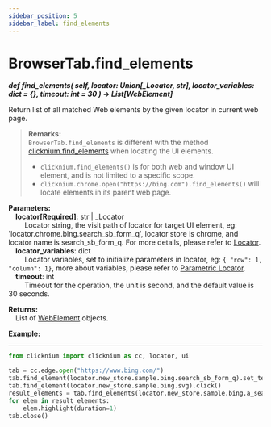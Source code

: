 ```yaml
---
sidebar_position: 5
sidebar_label: find_elements
---
```

# BrowserTab.find_elements
***def find_elements(
        self,
        locator: Union[_Locator, str],
        locator_variables: dict = {},
        timeout: int = 30
    ) -> List[WebElement]***  

Return list of all matched Web elements by the given locator in current web page.

> **Remarks:**  
`BrowserTab.find_elements` is different with the method [clicknium.find_elements](./../../../globalfunctions/find_elements.md) when locating the UI elements.  
>- `clicknium.find_elements()` is for both web and window UI element, and is not  limited to a specific scope.  
>- `clicknium.chrome.open("https://bing.com").find_elements()` will locate elements in its parent web page.  

**Parameters:**  
    &emsp;**locator[Required]**: str | _Locator   
        &emsp;&emsp; Locator string, the visit path of locator for target UI element, eg: 'locator.chrome.bing.search_sb_form_q', locator store is chrome, and locator name is search_sb_form_q. For more details, please refer to [Locator](./../../../../../concepts/locator.md).   
    &emsp;**locator_variables**: dict  
        &emsp;&emsp; Locator variables, set to initialize parameters in locator, eg: `{ "row": 1,  "column": 1}`, more about variables, please refer to [Parametric Locator](./../../../../../concepts/locator.md#parametric-locator).  
    &emsp;**timeout**: int  
        &emsp;&emsp; Timeout for the operation, the unit is second, and the default value is 30 seconds.

**Returns:**  
    &emsp;List of [WebElement](./webelement/webelement.md) objects.  

**Example:**
***
```python
from clicknium import clicknium as cc, locator, ui

tab = cc.edge.open("https://www.bing.com/")
tab.find_element(locator.new_store.sample.bing.search_sb_form_q).set_text('clicknium')
tab.find_element(locator.new_store.sample.bing.svg).click()
result_elements = tab.find_elements(locator.new_store.sample.bing.a_search_result)
for elem in result_elements:
    elem.highlight(duration=1)
tab.close()
```